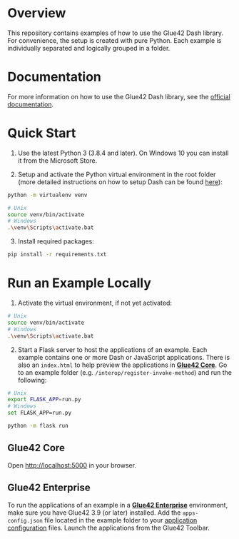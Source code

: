# Overview

This repository contains examples of how to use the Glue42 Dash library. For convenience, the setup is created with pure Python. Each example is individually separated and logically grouped in a folder.

# Documentation

For more information on how to use the Glue42 Dash library, see the [official documentation](https://docs.glue42.com/getting-started/how-to/glue42-enable-your-app/dash/index.html).

# Quick Start

1. Use the latest Python 3 (3.8.4 and later). On Windows 10 you can install it from the Microsoft Store.

2. Setup and activate the Python virtual environment in the root folder (more detailed instructions on how to setup Dash can be found [here](https://dash.plotly.com/installation)):

```sh
python -m virtualenv venv

# Unix
source venv/bin/activate
# Windows
.\venv\Scripts\activate.bat
```

3. Install required packages:

```sh
pip install -r requirements.txt
```

# Run an Example Locally

1. Activate the virtual environment, if not yet activated:

```sh
# Unix
source venv/bin/activate
# Windows
.\venv\Scripts\activate.bat
```

2. Start a Flask server to host the applications of an example. Each example contains one or more Dash or JavaScript applications. There is also an `index.html` to help preview the applications in [**Glue42 Core**](https://glue42.com/core/). Go to an example folder (e.g. `/interop/register-invoke-method`) and run the following:

```sh
# Unix
export FLASK_APP=run.py
# Windows
set FLASK_APP=run.py

python -m flask run
```

## Glue42 Core 

Open [http://localhost:5000](http://localhost:5000) in your browser.

## Glue42 Enterprise

To run the applications of an example in a [**Glue42 Enterprise**](https://glue42.com/enterprise/) environment, make sure you have Glue42 3.9 (or later) installed. Add the `apps-config.json` file located in the example folder to your [application configuration](https://docs.glue42.com/developers/configuration/application/index.html#application_configuration) files. Launch the applications from the Glue42 Toolbar.
